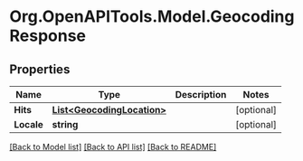 # Org.OpenAPITools.Model.GeocodingResponse
## Properties

Name | Type | Description | Notes
------------ | ------------- | ------------- | -------------
**Hits** | [**List&lt;GeocodingLocation&gt;**](GeocodingLocation.md) |  | [optional] 
**Locale** | **string** |  | [optional] 

[[Back to Model list]](../README.md#documentation-for-models) [[Back to API list]](../README.md#documentation-for-api-endpoints) [[Back to README]](../README.md)

